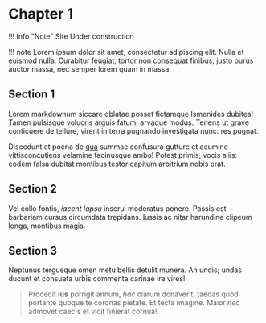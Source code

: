 # Chapter 1

!!! Info "Note"
    Site Under construction


!!! note
    Lorem ipsum dolor sit amet, consectetur adipiscing elit. Nulla et euismod
    nulla. Curabitur feugiat, tortor non consequat finibus, justo purus auctor
    massa, nec semper lorem quam in massa.
    
## Section 1

Lorem markdownum siccare oblatae posset fictamque Ismenides dubites! Tamen
pulsisque volucris arguis fatum, arvaque modus. Tenens ut grave conticuere de
tellure, virent in terra pugnando investigata nunc: res pugnat.

Discedunt et poena de [qua](http://frontemlongi.net/namsaturnius.html) summae
confusura gutture et acumine vittisconcutiens velamine facinusque ambo! Potest
primis, vocis aliis: eodem falsa dubitat montibus testor capitum arbitrium nobis
erat.

## Section 2

Vel collo fontis, *iacent lapsu* inserui moderatus ponere. Passis est barbariam
cursus circumdata trepidans. Iussis ac nitar harundine clipeum longa, montibus
magis.

## Section 3

Neptunus tergusque omen metu bellis detulit munera. An undis; undas ducunt et
consueta urbis commenta carinae ire vires!

> Procedit **ius** porrigit annum, *hac* clarum donaverit, taedas quod portante
> quoque te coronas pietate. Et tecta imagine. Maior *nec* admovet caecis et
> vicit finierat cornua!

